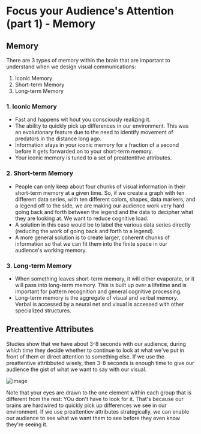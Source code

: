 # Focus your Audience's Attention (part 1) - Memory

## Memory
There are 3 types of memory within the brain that are important to understand when we design visual communications:
1. Iconic Memory
2. Short-term Memory
3. Long-term Memory

### 1. Iconic Memory
- Fast and happens wit hout you consciously realizing it.
- The ability to quickly pick up differences in our environment. This was an evolutionary feature due to the need to identify movement of predators in the distance long ago.
- Information stays in your iconic memory for a fraction of a second before it gets forwarded on to your short-term memory.
- Your iconic memory is tuned to a set of preattentitve attributes. 

### 2. Short-term Memory
- People can only keep about four chunks of visual information in their short-term memory at a given time. So, if we create a graph with ten different data series, with ten different colors, shapes, data markers, and a legend off to the side, we are making our audience work very hard going back and forth between the legend and the data to decipher what they are looking at. We want to reduce cognitive load.
- A solution in this case would be to label the various data series directly (reducing the work of going back and forth to a legend).
- A more general solution is to create larger, coherent chunks of information so that we can fit them into the finite space in our audience's working memory. 

### 3. Long-term Memory
- When something leaves short-term memory, it will either evaporate, or it will pass into long-term memory. This is built up over a lifetime and is important for pattern recognition and general cognitive processing.
- Long-term memory is the aggregate of visual and verbal memory. Verbal is accessed by a neural net and visual is accessed with other specialized structures.

## Preattentive Attributes
Studies show that we have about 3-8 seconds with our audience, during which time they decide whether to continue to look at what we've put in front of them or direct attention to something else. If we use the preattentive attribbuted wisely, then 3-8 seconds is enough time to give our audience the gist of what we want to say with our visual. 

![image](https://github.com/alexlee2000/storytelling_with_data/assets/43845085/eb6b77f4-5be8-439f-93f9-251661a0a42a)

Note that your eyes are drawn to the one element within each group that is different from the rest: YOu don't have to look for it. That's because our brains are hardwired to quickly pick up differences we see in our environment. If we use preattentiev attributes strategically, we can enable our audience to see what we want them to see before they even know they're seeing it. 
